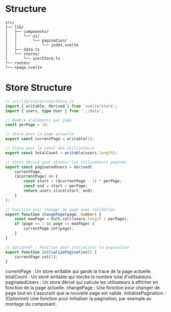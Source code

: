 # Structure  

```
src/
├── lib/
│   ├── components/
│   │   └── ui/
│   │       └── pagination/
│   │           └── index.svelte
│   ├── data.ts
│   └── stores/
│       └── userStore.ts
└── routes/
└── +page.svelte
```

# Store Structure 

```ts
// src/lib/stores/userStore.ts
import { writable, derived } from 'svelte/store';
import { users, type User } from '../data';

// Nombre d'éléments par page
const perPage = 10;

// Store pour la page actuelle
export const currentPage = writable(1);

// Store pour le total des utilisateurs
export const totalCount = writable(users.length);

// Store dérivé pour obtenir les utilisateurs paginés
export const paginatedUsers = derived(
    currentPage,
    ($currentPage) => {
        const start = ($currentPage - 1) * perPage;
        const end = start + perPage;
        return users.slice(start, end);
    }
);

// Fonction pour changer de page avec validation
export function changePage(page: number) {
    const maxPage = Math.ceil(users.length / perPage);
    if (page >= 1 && page <= maxPage) {
        currentPage.set(page);
    }
}

// Optionnel : Fonction pour initialiser la pagination
export function initializePagination() {
    currentPage.set(1);
}

```

currentPage : Un store writable qui garde la trace de la page actuelle.
totalCount : Un store writable qui stocke le nombre total d'utilisateurs.
paginatedUsers : Un store dérivé qui calcule les utilisateurs à afficher en fonction de la page actuelle.
changePage : Une fonction pour changer de page tout en s'assurant que la nouvelle page est valide.
initializePagination : (Optionnel) Une fonction pour initialiser la pagination, par exemple au montage du composant.

